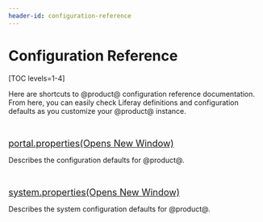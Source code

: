 ```yaml
---
header-id: configuration-reference
---
```


# Configuration Reference

[TOC levels=1-4]

Here are shortcuts to @product@ configuration reference documentation. From
here, you can easily check Liferay definitions and configuration defaults as you
customize your @product@ instance.

<p>&nbsp;</p>

<p>
<span style="font-size:18px;">
<a href="@platform-ref@/7.1-latest/propertiesdoc/portal.properties.html">
portal.properties<span class="opens-new-window-accessible">(Opens New Window)</span>
</a>
</span>
</p>

<p>
Describes the configuration defaults for @product@. 
</p>

<p>&nbsp;</p>

<p>
<span style="font-size:18px;">
<a href="@platform-ref@/7.1-latest/propertiesdoc/system.properties.html">
system.properties<span class="opens-new-window-accessible">(Opens New Window)</span>
</a>
</span>
</p>

<p>
Describes the system configuration defaults for @product@. 
</p>
